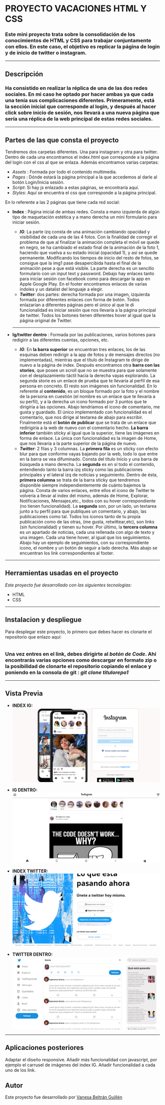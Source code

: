 # PROYECTO VACACIONES HTML Y CSS

### Este mini proyecto trata sobre la consolidación de los conocimientos de HTML y CSS para trabajar conjuntamente con ellos. En este caso, el objetivo es replicar la página de login y de inicio de twitter o instagram.
---

## Descripción ##
### Ha consistido en realizar la réplica de una de las dos redes sociales. En mi caso he optado por hacer ambas ya que cada una tenía sus complicaciones diferentes. Primeramente, está la sección inicial que corresponde al login, y después al hacer click sobre inicio de sesión, nos llevará a una nueva página que sería una réplica de la web principal de estas redes sociales.
---

## Partes de las que consta el proyecto ##

Tendremos dos carpetas diferentes. Una para instagram y otra para twitter. Dentro de cada una encontramos el index.html que corresponde a la página del login con el css al que se enlaza. Además encontramos varias carpetas:
- *Assets* : Formada por todo el contenido multimedia.
- *Pages* : Dónde estará la página principal a la que accedemos al darle al botón Login/Inicia sesión.
- *Script*: Si hay js enlazado a estas páginas, se encontraría aquí.
- *Styles*: Aquí se encuentra el css que corresponde a la página principal.


En lo referente a las 2 páginas que tiene cada red social:
- **Index** : Página inicial de ambas redes. Consta a mano izquierda de algún tipo de maquetación estética y a mano derecha un mini formulario para iniciar sesión. 
    - **_IG_**: La parte izq consta de una animación cambiando opacidad y visibilidad de cada una de las 4 fotos. Con la finalidad de corregir el problema de que al finalizar la animación completa el móvil se quede en negro, se ha cambiado el estado final de la animación de la foto 1, haciendo que vuelva a su estado inicial (opacidad 1), y así se quede permanente. Modificando los tiempos de inicio del resto de fotos, se consigue que la img1 pase desapercibida hasta el final de la animación pese a que está visible. La parte derecha es un sencillo formulario con un input text y password. Debajo hay enlaces tanto para iniciar sesión con facebook como para descargar la app en Apple Google Play.
    En el footer encontramos enlaces de varias índoles y un datalist del lenguaje a elegir.
    - **_Twitter_**: dos partes: derecha formada por una imagen, izquierda formada por diferentes enlaces con forma de botón. Todos enlazarían a diferentes páginas pero el único al que le di funcionalidad es iniciar sesión que nos llevaría a la página principal de twitter. Todos los botones tienen diferentes hover al igual que la página original de Twitter.
    
    ---

- **Ig/twitter dentro** : Formada por las publicaciones, varios botones para redigirir a las diferentes cuentas, opciones, etc.

    - **_IG_**: En **la barra superior** se encuentran tres enlaces, los de las esquinas deben redirigir a la app de fotos y de mensajes directos (no implementadas), mientras que el título de Instagram te dirige de nuevo a la página de index. 
    Después encontramos otra **barra con las stories**, que posee un scroll que no se muestra para que solamente con el desplazamiento táctil hacia la derecha vayas explorando. La segunda storie es un enlace de prueba que te llevaría al perfil de esa persona en concreto. El resto son imágenes sin funcionalidad.
    En lo referente al **contenido**, es un bloque formado por la foto y el nombre de la persona en cuestión (el nombre es un enlace que te llevaría a su perfil), y a la derecha un icono formado por 3 puntos que te dirigiría a las opciones.
    Abajo tendríamos el icono de comentario, me gusta y guardado. El único implementado con funcionalidad es el comentario, que nos dirige al textarea de abajo para escribir. Finalmente está el **botón de publicar** que se trata de un enlace que redirigiría a la web de nuevo con el comentario hecho.
    **La barra inferior** también sticky al igual que la superior, tiene las imágenes en forma de enlace. La única con funcionalidad es la imagen de Home, que nos llevaría a la parte superior de la página de nuevo.
    - **_Twitter_**: 2 filas y 3 columnas. La **primera fila** es un sticky con efecto blur para que conforme vayas bajando por la web, todo lo que entre en la barra se vea difuminado. Consta del título Inicio y una barra de búsqueda a mano derecha. 
    La **segunda** es en sí todo el contenido, entendiendo tanto la barra izq sticky como las publicaciones principales y el lateral izq de noticias y seguimiento.
    Dentro de ésta, **primera columna** se trata de la barra sticky que tendremos disponible siempre independientemente de cuánto bajemos la página. Consta de varios enlaces, entre ellos el icono de Twitter te volvería a llevar al index del mismo, además de Home, Explorar, Notificaciones, Mensajes,etc., todos con su hover correspondiente (no tienen funcionalidad).
    La **segunda** son, por un lado, un textarea junto a tu perfil para que publiques un comentario, y abajo, las publicaciones como tal.
    Todos los iconos tanto de tu propia publicación como de las otras, (me gusta, retwittear,etc), son links (sin funcionalidad) y tienen su hover.
    Por último, la **tercera columna** es un apartado de noticias, cada una rellenada con algo de texto y una imagen. Cada una tiene hover, al igual que los seguimientos.
    Abajo hay un ejemplo de seguimientos, con su correspondiente icono, el nombre y un botón de seguir a lado derecha.
    Más abajo se encuentran los link correspondientes al footer.
    
    

---
## Herramientas usadas en el proyecto ####
_Este proyecto fue desarrollado con las siguientes tecnologias:_ 

* HTML
* CSS

---

## Instalacion y despliegue ####
Para desplegar este proyecto, lo primero que debes hacer es clonarte el repositorio que enlazo aquí:

```

```

### Una vez entres en el link, debes dirigirte al _botón de Code_. Ahí encontrarás varias opciones como descargar en formato zip o la posibilidad de clonarte el repositorio copiando el enlace y poniendo en la consola de git : _git clone titulorepo1_
---
## Vista Previa ##
* **INDEX IG:** 
![foto](/instagram/assets/igvistapreviaindex.png)
* **IG DENTRO:**
![foto](/instagram/assets/IGDENTROVISTAPREVIA.png)


* **INDEX TWITTER:**
![foto](/twitter/VISTAPREVIA%20INICIO%20TWITTER.png)
* **TWITTER DENTRO:**
![foto](/twitter/VISTAPREVIADENTRO.png)

---

## Aplicaciones posteriores ####
Adaptar el diseño responsive.
Añadir más funcionalidad con javascript, por ejemplo el carrusel de imágenes del index IG.
Añadir funcionalidad a cada uno de los link.

## Autor ##
Este proyecto fue desarrollado por [Vanesa Beltrán Guillén](https://github.com/vaneebg)

